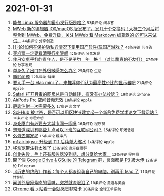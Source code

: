 # 2021-01-31

1. [能做 Linux 服务器的最小发行版是啥？](https://www.v2ex.com/t/749947) `53条评论` `问与答`
1. [MWeb 新的编辑器 iOS/macOS 版发布了，发几十个兑换码！大概三个月后将整合到 MWeb，免费升级，关注 MWeb 和 Markdown 编辑器的 的可以来试试。](https://www.v2ex.com/t/749958) `44条评论` `分享创造`
1. [[讨论]如何在保护隐私的情况下使用国产软件/玩国产游戏？](https://www.v2ex.com/t/749960) `43条评论` `问与答`
1. [买机票一定要看清楚行李限额](https://www.v2ex.com/t/749949) `42条评论` `分享发现`
1. [使用安卓手机的青年人，是不是平均一年一换？（对长辈真的不友好）](https://www.v2ex.com/t/750022) `27条评论` `分享发现`
1. [单身久了出门在外很敏感怎么办？](https://www.v2ex.com/t/750016) `25条评论` `生活`
1. [睡眠问题](https://www.v2ex.com/t/749944) `22条评论` `健康`
1. [要入手一台 Mac mini 了，来推荐你们认为最高性价比的显示器吧](https://www.v2ex.com/t/750000) `21条评论` `Apple`
1. [Safari 打开百毒的网页总是自动跳转，有没有办法投诉？](https://www.v2ex.com/t/749969) `19条评论` `iPhone`
1. [AirPods Pro 空间音频无效](https://www.v2ex.com/t/749946) `18条评论` `Apple`
1. [静脉注射一次需要多久](https://www.v2ex.com/t/750028) `17条评论` `文学`
1. [Sci-Hub 被封杀，是否可以用区块链建立起一个新的免费学术论文下载网站？](https://www.v2ex.com/t/750044) `16条评论` `奇思妙想`
1. [身处厦门有必要去大城市闯一闯吗](https://www.v2ex.com/t/750003) `16条评论` `程序员`
1. [想知道深圳有哪些九点可以下班的互联网公司？](https://www.v2ex.com/t/750010) `15条评论` `职场话题`
1. [外包去哪家好](https://www.v2ex.com/t/749982) `15条评论` `程序员`
1. [m1 air bigsur 升级到 11.1 后续航大缩水](https://www.v2ex.com/t/750008) `14条评论` `Apple`
1. [移动宽带注销太难了](https://www.v2ex.com/t/750023) `13条评论` `宽带症候群`
1. [创业失败，手上还有服务器没到期，想分享给大家。](https://www.v2ex.com/t/750038) `12条评论` `程序员`
1. [開了個 Google Drive & GSuite 的 Telegram 群，裏面都是 PB 級大佬](https://www.v2ex.com/t/749953) `12条评论` `Telegram`
1. [《历史的终结》作者：每个人都该组装自己的电脑，别再用 Mac 了](https://www.v2ex.com/t/750025) `11条评论` `计算机`
1. [闻到邻居家炖肉的香味，突然就流眼泪了](https://www.v2ex.com/t/750047) `10条评论` `美酒与美食`
1. [Chrome 看 b 站看一会就感觉非常卡](https://www.v2ex.com/t/749970) `10条评论` `全球工单系统`
